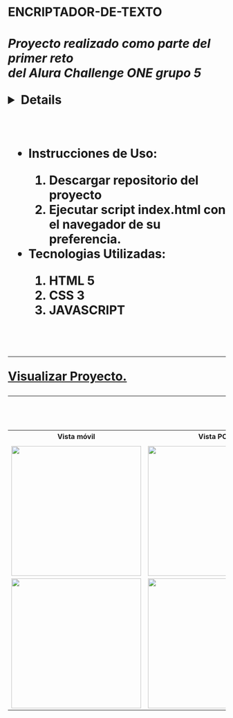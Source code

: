 <h1 alinght="Center">ENCRIPTADOR-DE-TEXTO<h1>
<P>
 <em>Proyecto realizado como parte del primer reto<br>
 del Alura Challenge ONE grupo 5</em><br><bro>
 <details>La aplicación web es de utilidad para encriptar<br>
 y desencriptar todo texto que se escriba<br>
 con letras minúsculas.<br>
 También cuenta con un botón<bro>
 de copiado para poder agregar el texto encriptado<bro>
 dónde el usuario decida usarlo.</details>
</p><br>
<ul>
 <li><strong>Instrucciones de Uso:</strong></li>
 <ol>
  <li>Descargar repositorio del proyecto</li>
  <li>Ejecutar script index.html con el navegador de su preferencia.</li>
 </ol>
 <li><strong>Tecnologias Utilizadas:</strong></li>
  <ol>
   <li>HTML 5</li>
   <li>CSS 3</li>
   <li>JAVASCRIPT</li>
  </ol>
</ul><br>


<hr><a href="https://aressantonio.github.io/ENCRIPTADOR-DE-TEXTO/">Visualizar Proyecto.</a><hr><br>
<table>
 <tr>
  <th>Vista móvil</th>
  <th>Vista PC</th>
 </tr>
 <tr>
  <td></td>
  <td></td> 
 </tr>
 <tr>
  <td><img src="" width="300" height="300"></td>
  <td><img src="" width="300" height="300"></td> 
 </tr>
 <tr>
  <td><img src="" width="300" height="300"></td>
  <td><img src="" width="300" height="300"></td> 
 </tr>
</table>
